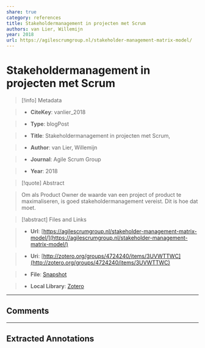 ```yaml
---  
share: true  
category: references  
title: Stakeholdermanagement in projecten met Scrum  
authors: van Lier, Willemijn  
year: 2018  
url: https://agilescrumgroup.nl/stakeholder-management-matrix-model/  
---  
```

  
# Stakeholdermanagement in projecten met Scrum  
  
> [!info] Metadata  
> - **CiteKey**: vanlier_2018  
> - **Type**: blogPost  
> - **Title**: Stakeholdermanagement in projecten met Scrum,   
> - **Author**: van Lier, Willemijn  
> - **Journal**: Agile Scrum Group   
> - **Year**: 2018   
  
> [!quote] Abstract  
> Om als Product Owner de waarde van een project of product te maximaliseren, is goed stakeholdermanagement vereist. Dit is hoe dat moet.  
  
> [!abstract] Files and Links  
> - **Url**: [https://agilescrumgroup.nl/stakeholder-management-matrix-model/](https://agilescrumgroup.nl/stakeholder-management-matrix-model/)  
> - **Uri**: [http://zotero.org/groups/4724240/items/3UVWTTWC](http://zotero.org/groups/4724240/items/3UVWTTWC)  
> - **File**: [Snapshot](file:///Users/jan/Zotero/storage/EFHY7B3L/stakeholder-management-matrix-model.html)  
> - **Local Library**: [Zotero]((zotero://select/groups/4724240/items/3UVWTTWC))  
  
----  
  
## Comments  
  
  
  
----  
  
## Extracted Annotations  
  
